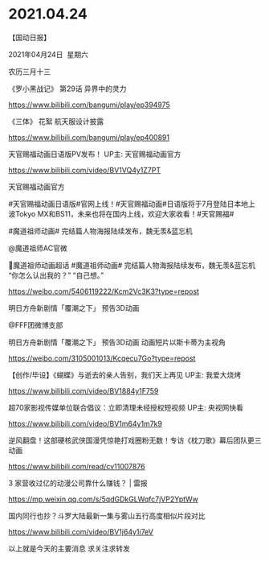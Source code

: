 ﻿#  2021.04.24
【国动日报】


2021年04月24日  星期六


农历三月十三


《罗小黑战记》 第29话 异界中的灵力

https://www.bilibili.com/bangumi/play/ep394975







《三体》 花絮 航天服设计披露


https://www.bilibili.com/bangumi/play/ep400891




天官赐福动画日语版PV发布！ UP主: 天官赐福动画官方

https://www.bilibili.com/video/BV1VQ4y1Z7PT

天官赐福动画官方


#天官赐福动画日语版#官网上线！#天官赐福动画#日语版将于7月登陆日本地上波Tokyo MX和BS11，未来也将在国内上线，欢迎大家收看！#天官赐福#





#魔道祖师动画# 完结篇人物海报陆续发布，魏无羡&蓝忘机

@魔道祖师AC官微     


魔道祖师动画超话 #魔道祖师动画# 完结篇人物海报陆续发布，魏无羡&蓝忘机
“你怎么认出我的？”
“自己想。”

https://weibo.com/5406119222/Kcm2Vc3K3?type=repost










明日方舟新剧情「覆潮之下」 预告3D动画


@FFF团微博支部                            

明日方舟新剧情「覆潮之下」 预告3D动画
动画短片以斯卡蒂为主视角


https://weibo.com/3105001013/Kcqecu7Go?type=repost




【创作/毕设】《蝴蝶》与逝去的亲人告别，我们天上再见 UP主: 我爱大烧烤

https://www.bilibili.com/video/BV1884y1F759




超70家影视传媒单位联合倡议：立即清理未经授权短视频 UP主: 央视网快看

https://www.bilibili.com/video/BV1m64y1m7k9

逆风翻盘！这部硬核武侠国漫凭惊艳打戏圈粉无数！专访《枕刀歌》幕后团队更三动画

https://www.bilibili.com/read/cv11007876







3 家营收过亿的动漫公司靠什么赚钱？ | 雷报


https://mp.weixin.qq.com/s/5qdGDkGLWqfc7jVP2YptWw


国内同行也抄？斗罗大陆最新一集与雾山五行高度相似片段对比

https://www.bilibili.com/video/BV1j64y1i7eV








以上就是今天的主要消息
求关注求转发













